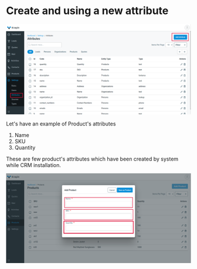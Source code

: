# Create and using a new attribute

![attribute-list](../../assets/images/custom-attributes/add-attribute.png)

Let's have an example of Product's attributes
1. Name
2. SKU
3. Quantity

These are few product's attributes which have been created by system while CRM installation.

![product-attributes](../../assets/images/custom-attributes/product-attributes.png)
